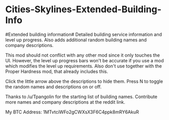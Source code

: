 # Cities-Skylines-Extended-Building-Info
#Extended building information#
Detailed building service information and level up progress. Also adds additional random building names and company descriptions. 

This mod should not conflict with any other mod since it only touches the UI. However, the level up progress bars won't be accurate if you use a mod which modifies the level up requirements. Also don't use together with the Proper Hardness mod, that already includes this. 

Click the little arrow above the descriptions to hide them. Press N to toggle the random names and descriptions on or off. 

Thanks to /u/Tpangolin for the starting list of building names. Contribute more names and company descriptions at the reddit link.

My BTC Address: 1MTvtciWFo2gCWXsX3F6C4ppk8mRY6AkuR
